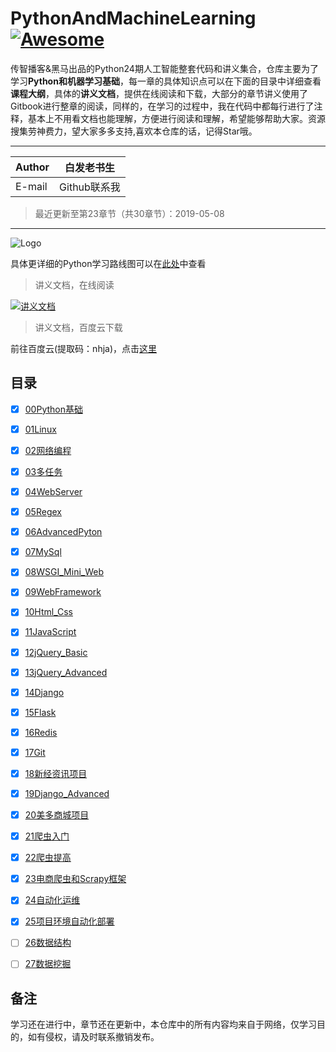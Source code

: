 # PythonAndMachineLearning [![Awesome](https://cdn.rawgit.com/sindresorhus/awesome/d7305f38d29fed78fa85652e3a63e154dd8e8829/media/badge.svg)](https://github.com/sindresorhus/awesome)

传智播客&黑马出品的Python24期人工智能整套代码和讲义集合，仓库主要为了学习**Python和机器学习基础**，每一章的具体知识点可以在下面的目录中详细查看**课程大纲**，具体的**讲义文档**，提供在线阅读和下载，大部分的章节讲义使用了Gitbook进行整章的阅读，同样的，在学习的过程中，我在代码中都每行进行了注释，基本上不用看文档也能理解，方便进行阅读和理解，希望能够帮助大家。资源搜集劳神费力，望大家多多支持,喜欢本仓库的话，记得Star哦。
                                                                                                                                      
****
	
|Author|白发老书生|
|---|---
|E-mail|Github联系我
> 最近更新至第23章节（共30章节）：2019-05-08

****

![Logo](https://i.imgur.com/lAUV1FT.png)

具体更详细的Python学习路线图可以在[此处](http://bbs.itheima.com/forum.php?mod=viewthread&tid=414606&page=1)中查看

> 讲义文档，在线阅读

[![讲义文档](https://i.imgur.com/pE1FRnd.png)](https://haozhang95.github.io/PythonAndMachineLearning/)

> 讲义文档，百度云下载

前往百度云(提取码：nhja)，点击[这里](https://pan.baidu.com/s/1stzmPEMGMo3W1g_CnlZ_bA)


<h2 id="catalog">目录</h2>

- [x] [00Python基础](/00Python/README.md)
- [x] [01Linux](/01Linux/README.md)
- [x] [02网络编程](/02NetworkProgramming/README.md)
- [x] [03多任务](/03Thread/README.md)
- [x] [04WebServer](/04WebServer/README.md)
- [x] [05Regex](/05Regex/README.md)
- [x] [06AdvancedPyton](/06AdvancedPyton/README.md)
- [x] [07MySql](/07MySql/README.md)
- [x] [08WSGI_Mini_Web](/08WSGI_Mini_Web/README.md)
- [x] [09WebFramework](/09WebFramework/README.md)
- [x] [10Html_Css](/10Html_Css/README.md)

- [x] [11JavaScript](/11JavaScript/README.md)
- [x] [12jQuery_Basic](/12jQuery_Basic/README.md)
- [x] [13jQuery_Advanced](/13jQuery_Advanced/README.md)
- [x] [14Django](/14Django/README.md)
- [x] [15Flask](/15Flask/README.md)
- [x] [16Redis](/16Redis/README.md)
- [x] [17Git](/17Git/README.md)
- [x] [18新经资讯项目](/18NewsProject/README.md)
- [x] [19Django_Advanced](/19Django_Advanced/README.md)
- [x] [20美多商城项目](/20美多商城项目/README.md)

- [x] [21爬虫入门](/21爬虫入门/README.md)
- [x] [22爬虫提高](/22爬虫提高/README.md)
- [x] [23电商爬虫和Scrapy框架](/23电商爬虫和Scrapy框架/README.md)
- [x] [24自动化运维](/24自动化运维/README.md)
- [x] [25项目环境自动化部署](/25项目环境自动化部署/README.md)
- [ ] [26数据结构](/26数据结构/README.md)
- [ ] [27数据挖掘](/27数据挖掘/README.md)


## 备注
学习还在进行中，章节还在更新中，本仓库中的所有内容均来自于网络，仅学习目的，如有侵权，请及时联系撤销发布。
